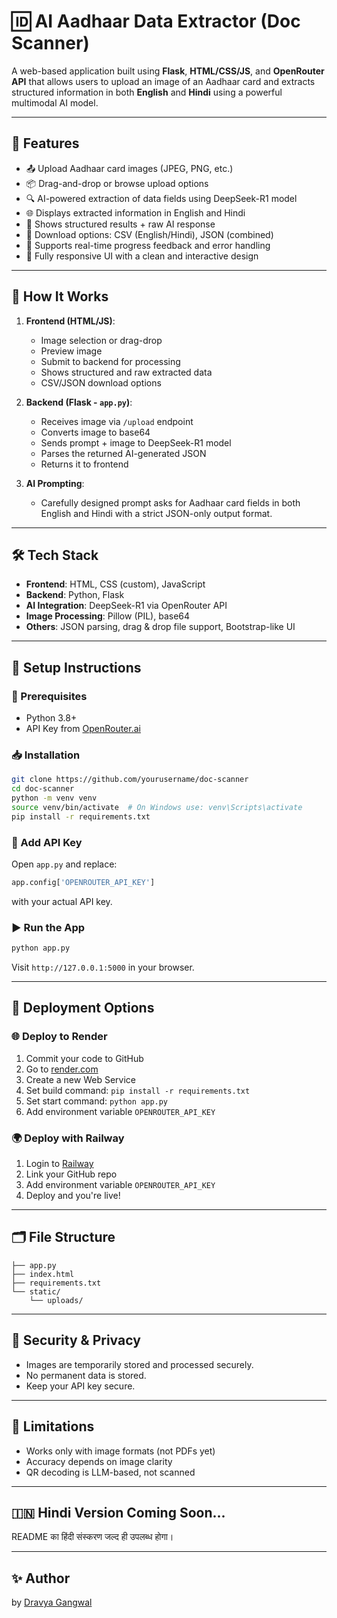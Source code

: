 # 🆔 AI Aadhaar Data Extractor (Doc Scanner)

A web-based application built using **Flask**, **HTML/CSS/JS**, and **OpenRouter API** that allows users to upload an image of an Aadhaar card and extracts structured information in both **English** and **Hindi** using a powerful multimodal AI model.

---

## 🚀 Features

- 📤 Upload Aadhaar card images (JPEG, PNG, etc.)
- 📦 Drag-and-drop or browse upload options
- 🔍 AI-powered extraction of data fields using DeepSeek-R1 model
- 🌐 Displays extracted information in English and Hindi
- 🧠 Shows structured results + raw AI response
- 💾 Download options: CSV (English/Hindi), JSON (combined)
- 🎯 Supports real-time progress feedback and error handling
- 📱 Fully responsive UI with a clean and interactive design

---

## 🧠 How It Works

1. **Frontend (HTML/JS)**:
   - Image selection or drag-drop
   - Preview image
   - Submit to backend for processing
   - Shows structured and raw extracted data
   - CSV/JSON download options

2. **Backend (Flask - `app.py`)**:
   - Receives image via `/upload` endpoint
   - Converts image to base64
   - Sends prompt + image to DeepSeek-R1 model
   - Parses the returned AI-generated JSON
   - Returns it to frontend

3. **AI Prompting**:
   - Carefully designed prompt asks for Aadhaar card fields in both English and Hindi with a strict JSON-only output format.

---

## 🛠️ Tech Stack

- **Frontend**: HTML, CSS (custom), JavaScript
- **Backend**: Python, Flask
- **AI Integration**: DeepSeek-R1 via OpenRouter API
- **Image Processing**: Pillow (PIL), base64
- **Others**: JSON parsing, drag & drop file support, Bootstrap-like UI

---

## 📝 Setup Instructions

### 🔧 Prerequisites

- Python 3.8+
- API Key from [OpenRouter.ai](https://openrouter.ai/)

### 📥 Installation

```bash
git clone https://github.com/yourusername/doc-scanner
cd doc-scanner
python -m venv venv
source venv/bin/activate  # On Windows use: venv\Scripts\activate
pip install -r requirements.txt
```

### 🔑 Add API Key

Open `app.py` and replace:
```python
app.config['OPENROUTER_API_KEY'] 
```
with your actual API key.

### ▶️ Run the App

```bash
python app.py
```

Visit `http://127.0.0.1:5000` in your browser.

---

## 🚀 Deployment Options

### 🌐 Deploy to Render

1. Commit your code to GitHub
2. Go to [render.com](https://render.com)
3. Create a new Web Service
4. Set build command: `pip install -r requirements.txt`
5. Set start command: `python app.py`
6. Add environment variable `OPENROUTER_API_KEY`

### 🌍 Deploy with Railway

1. Login to [Railway](https://railway.app)
2. Link your GitHub repo
3. Add environment variable `OPENROUTER_API_KEY`
4. Deploy and you're live!

---

## 🗂 File Structure

```
├── app.py
├── index.html
├── requirements.txt
└── static/
    └── uploads/
```

---

## 🔐 Security & Privacy

- Images are temporarily stored and processed securely.
- No permanent data is stored.
- Keep your API key secure.

---

## 📌 Limitations

- Works only with image formats (not PDFs yet)
- Accuracy depends on image clarity
- QR decoding is LLM-based, not scanned

---

## 🇮🇳 Hindi Version Coming Soon...

README का हिंदी संस्करण जल्द ही उपलब्ध होगा।

---

## ✨ Author

by [Dravya Gangwal](https://github.com/dravyagangwal)
